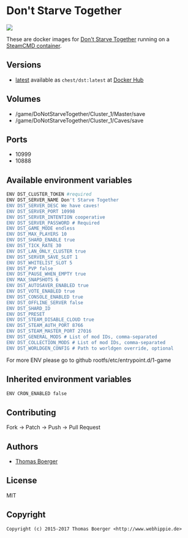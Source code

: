 # Don't Starve Together

[![](https://images.microbadger.com/badges/image/chest/dst.svg)](https://microbadger.com/images/chest/dst "Get your own image badge on microbadger.com")

These are docker images for [Don't Starve Together](https://www.kleientertainment.com/games/dont-starve-together) running on a [SteamCMD container](https://registry.hub.docker.com/u/webhippie/steamcmd/).


## Versions

* [latest](https://github.com/DNAlchemist/dst/tree/master) available as ```chest/dst:latest``` at [Docker Hub](https://registry.hub.docker.com/u/chest/dst/)


## Volumes

* /game/DoNotStarveTogether/Cluster_1/Master/save
* /game/DoNotStarveTogether/Cluster_1/Caves/save


## Ports

* 10999
* 10888


## Available environment variables

```bash
ENV DST_CLUSTER_TOKEN #required 
ENV DST_SERVER_NAME Don't Starve Together
ENV DST_SERVER_DESC We have caves!
ENV DST_SERVER_PORT 10998
ENV DST_SERVER_INTENTION cooperative
ENV DST_SERVER_PASSWORD # Required
ENV DST_GAME_MODE endless
ENV DST_MAX_PLAYERS 10
ENV DST_SHARD_ENABLE true
ENV DST_TICK_RATE 30
ENV DST_LAN_ONLY_CLUSTER true
ENV DST_SERVER_SAVE_SLOT 1
ENV DST_WHITELIST_SLOT 5
ENV DST_PVP false
ENV DST_PAUSE_WHEN_EMPTY true
ENV MAX_SNAPSHOTS 6
ENV DST_AUTOSAVER_ENABLED true
ENV DST_VOTE_ENABLED true
ENV DST_CONSOLE_ENABLED true
ENV DST_OFFLINE_SERVER false
ENV DST_SHARD_ID
ENV DST_PRESET
ENV DST_STEAM_DISABLE_CLOUD true
ENV DST_STEAM_AUTH_PORT 8766
ENV DST_STEAM_MASTER_PORT 27016
ENV DST_GENERAL_MODS # List of mod IDs, comma-separated
ENV DST_COLLECTION_MODS # List of mod IDs, comma-separated
ENV DST_WORLDGEN_CONFIG # Path to worldgen override, optional
```
For more ENV please go to github rootfs/etc/entrypoint.d/1-game

## Inherited environment variables

```bash
ENV CRON_ENABLED false
```


## Contributing

Fork -> Patch -> Push -> Pull Request


## Authors

* [Thomas Boerger](https://github.com/tboerger)


## License

MIT


## Copyright

```
Copyright (c) 2015-2017 Thomas Boerger <http://www.webhippie.de>
```
